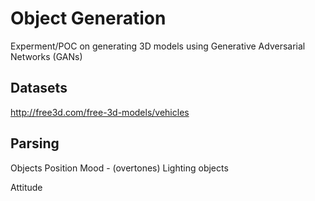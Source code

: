 # Object Generation
Experment/POC on generating 3D models using Generative Adversarial Networks (GANs)

## Datasets
http://free3d.com/free-3d-models/vehicles

## Parsing
Objects
Position
Mood - (overtones)
Lighting 
objects

Attitude
